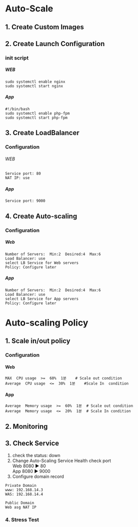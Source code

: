 # Auto-Scale
## 1. Create Custom Images
## 2. Create Launch Configuration
### init script 
##### WEB
    sudo systemctl enable nginx
    sudo systemctl start nginx
##### App
    #!/bin/bash
    sudo systemctl enable php-fpm
    sudo systemctl start php-fpm
## 3. Create LoadBalancer 
### Configuration
###### WEB
    Service port: 80
    NAT IP: use
##### App
    Service port: 9000
## 4. Create Auto-scaling 
### Configuration
##### Web
    Number of Servers:  Min:2  Desired:4  Max:6
    Load Balancer: use
    select LB Service for Web servers
    Policy: Configure later
##### App
    Number of Servers:  Min:2  Desired:4  Max:6
    Load Balancer: use
    select LB Service for App servers
    Policy: Configure later

# Auto-scaling Policy
## 1. Scale in/out policy
### Configuration 
#### Web
    MAX  CPU usage  >=  60%  1분    # Scale out condition
    Average  CPU usage  <=  30%  1분    #Scale In  condition
#### App
    Average  Memory usage  >=  60%  1분  # Scale out condition
    Average  Memory usage  <=  20%  1분  # Scale In condition
    
## 2. Monitoring 
## 3. Check Service
1) check the status: down 
2) Change Auto-Scaling Service Health check port </br>
  Web 8080 ▶ 80 </br>
  App 8080 ▶ 9000
3) Configure domain record
```
Private Domain
www: 192.168.14.3
WAS: 192.168.14.4

Public Domain
Web asg NAT IP
```
### 4. Stress Test  
    
     
